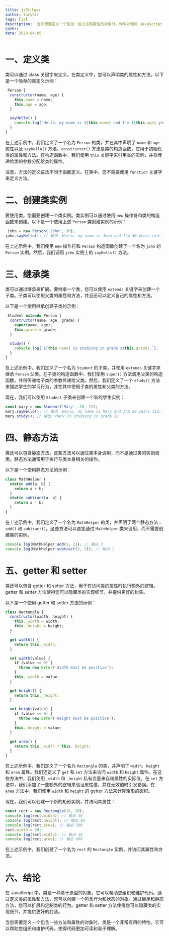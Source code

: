 ```yaml
---
title: js的class
author: lazySir
tags: [js]
description:  当你想要定义一个包含一些方法和属性的对象时，你可以使用 JavaScript 类。在 JavaScript 中，类是一种基于原型的对象，它可以帮助您组织和维护代码。
cover: 
date: 2023-04-05
---
```




# 一、定义类

类可以通过 class 关键字来定义。在类定义中，您可以声明类的属性和方法。以下是一个简单的类定义示例：

```js
 Person {
  constructor(name, age) {
    this.name = name;
    this.age = age;
  }

  sayHello() {
    console.log(`Hello, my name is ${this.name} and I'm ${this.age} years old.`);
  }
}
```

在上述示例中，我们定义了一个名为 `Person` 的类，并在其中声明了 `name` 和 `age` 属性以及 `sayHello()` 方法。`constructor()` 方法是类的构造函数，它用于初始化类的属性和方法。在构造函数中，我们使用 `this` 关键字来引用类的实例，并将传递给类的参数分配给类的属性。

注意，方法的定义语法不同于函数定义。在类中，您不需要使用 `function` 关键字来定义方法。

# 二、创建类实例

要使用类，您需要创建一个类实例。类实例可以通过使用 `new` 操作符和类的构造函数来创建。以下是一个使用上述 `Person` 类创建实例的示例：

```js
 john = new Person('John', 30);
john.sayHello(); // 输出 'Hello, my name is John and I'm 30 years old.'
```

在上述示例中，我们使用 `new` 操作符和 `Person` 构造函数创建了一个名为 `john` 的 `Person` 实例。然后，我们调用 `john` 实例上的 `sayHello()` 方法。

# 三、继承类

类可以通过继承来扩展。要继承一个类，您可以使用 `extends` 关键字来创建一个子类。子类可以使用父类的属性和方法，并且还可以定义自己的属性和方法。

以下是一个使用继承创建子类的示例：

```js
 Student extends Person {
  constructor(name, age, grade) {
    super(name, age);
    this.grade = grade;
  }

  study() {
    console.log(`${this.name} is studying in grade ${this.grade}.`);
  }
}
```

在上述示例中，我们定义了一个名为 `Student` 的子类，并使用 `extends` 关键字来继承 `Person` 父类。在子类的构造函数中，我们使用 `super()` 方法调用父类的构造函数，并将传递给子类的参数传递给父类。然后，我们定义了一个 `study()` 方法来描述学生的学习行为，并在其中使用子类的属性和父类的方法。

现在，我们可以使用 `Student` 子类来创建一个新的学生实例：

```js
const mary = new Student('Mary', 20, 12);
mary.sayHello(); // 输出 'Hello, my name is Mary and I'm 20 years old.'
mary.study(); // 输出 'Mary is studying in grade 12
```
# 四、静态方法

类还可以包含静态方法，这些方法可以通过类本身调用，而不是通过类的实例调用。静态方法通常用于执行与类本身相关的操作。

以下是一个使用静态方法的示例：

```js
class MathHelper {
  static add(a, b) {
    return a + b;
  }
  static subtract(a, b) {
    return a - b;
  }
}
```

在上述示例中，我们定义了一个名为 `MathHelper` 的类，并声明了两个静态方法：`add()` 和 `subtract()`。这些方法可以直接通过 `MathHelper` 类来调用，而不需要创建类的实例。

```js
console.log(MathHelper.add(1, 2)); // 输出 3
console.log(MathHelper.subtract(3, 2)); // 输出 1
```

# 五、getter 和 setter

类还可以包含 getter 和 setter 方法，用于在访问类的属性时执行额外的逻辑。getter 和 setter 方法使得您可以隐藏类的实现细节，并提供更好的封装。

以下是一个使用 getter 和 setter 方法的示例：

```js
class Rectangle {
  constructor(width, height) {
    this._width = width;
    this._height = height;
  }

  get width() {
    return this._width;
  }

  set width(value) {
    if (value <= 0) {
      throw new Error('Width must be positive');
    }
    this._width = value;
  }

  get height() {
    return this._height;
  }

  set height(value) {
    if (value <= 0) {
      throw new Error('Height must be positive');
    }
    this._height = value;
  }

  get area() {
    return this._width * this._height;
  }
}
```

在上述示例中，我们定义了一个名为 `Rectangle` 的类，并声明了 `width`、`height` 和 `area` 属性。我们还定义了 `get` 和 `set` 方法来访问 `width` 和 `height` 属性。在这些方法中，我们使用 `_width` 和 `_height` 私有变量来存储属性的实际值。在 `set` 方法中，我们添加了一些额外的逻辑来验证属性值，并在无效值时引发错误。在 `area` 方法中，我们使用 `width` 和 `height` 的 getter 方法来计算矩形的面积。

现在，我们可以创建一个新的矩形实例，并访问其属性：

```js
const rect = new Rectangle(10, 20);
console.log(rect.width); // 输出 10
console.log(rect.height); // 输出 20
console.log(rect.area); // 输出 200
rect.width = 30;
console.log(rect.width); // 输出 30
console.log(rect.area); // 输出 600
```

在上述示例中，我们创建了一个名为 `rect` 的 `Rectangle` 实例，并访问其属性和方法。

# 六、结论

在 JavaScript 中，类是一种基于原型的对象，它可以帮助您组织和维护代码。通过定义类的属性和方法，您可以创建一个包含行为和状态的对象。通过继承和静态方法，您可以扩展和定制类的行为。getter 和 setter 方法使得您可以隐藏类的实现细节，并提供更好的封装。

当您需要定义一个包含一些方法和属性的对象时，类是一个非常有用的特性。它可以帮助您组织和维护代码，使得代码更加可读和易于理解。